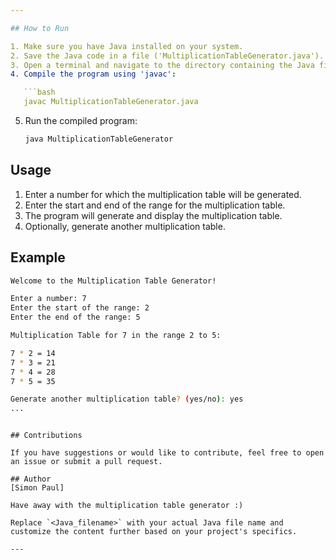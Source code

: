 ```yaml
---

## How to Run

1. Make sure you have Java installed on your system.
2. Save the Java code in a file ('MultiplicationTableGenerator.java').
3. Open a terminal and navigate to the directory containing the Java file.
4. Compile the program using 'javac':

   ```bash
   javac MultiplicationTableGenerator.java
   ```

5. Run the compiled program:

   ```bash
   java MultiplicationTableGenerator
   ```

## Usage

1. Enter a number for which the multiplication table will be generated.
2. Enter the start and end of the range for the multiplication table.
3. The program will generate and display the multiplication table.
4. Optionally, generate another multiplication table.

## Example

```bash
Welcome to the Multiplication Table Generator!

Enter a number: 7
Enter the start of the range: 2
Enter the end of the range: 5

Multiplication Table for 7 in the range 2 to 5:

7 * 2 = 14
7 * 3 = 21
7 * 4 = 28
7 * 5 = 35

Generate another multiplication table? (yes/no): yes
...
```

```

## Contributions

If you have suggestions or would like to contribute, feel free to open an issue or submit a pull request.

## Author
[Simon Paul]

Have away with the multiplication table generator :)

Replace `<Java_filename>` with your actual Java file name and customize the content further based on your project's specifics.

---
